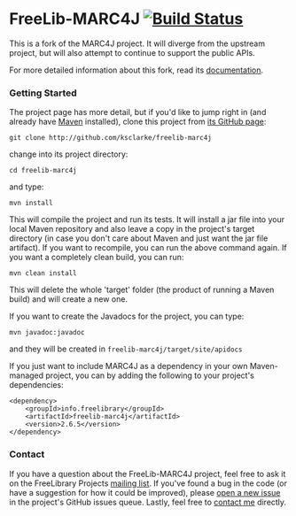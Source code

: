 # FreeLib-MARC4J [![Build Status](https://travis-ci.org/ksclarke/freelib-marc4j.png?branch=master)](https://travis-ci.org/ksclarke/freelib-marc4j)

This is a fork of the MARC4J project. It will diverge from the upstream project, but will also attempt to continue to support the public APIs.

For more detailed information about this fork, read its [documentation](http://projects.freelibrary.info/freelib-marc4j/).

### Getting Started

The project page has more detail, but if you'd like to jump right in (and already have [Maven](http://maven.apache.org) installed), clone this project from [its GitHub page](http://github.com/ksclarke/freelib-marc4j):

    git clone http://github.com/ksclarke/freelib-marc4j

change into its project directory:

    cd freelib-marc4j

and type:

    mvn install

This will compile the project and run its tests.  It will install a jar file into your local Maven repository and also leave a copy in the project's target directory (in case you don't care about Maven and just want the jar file artifact).  If you want to recompile, you can run the above command again.  If you want a completely clean build, you can run:

    mvn clean install

This will delete the whole 'target' folder (the product of running a Maven build) and will create a new one.

If you want to create the Javadocs for the project, you can type:

    mvn javadoc:javadoc

and they will be created in `freelib-marc4j/target/site/apidocs`

If you just want to include MARC4J as a dependency in your own Maven-managed project, you can by adding the following to your project's dependencies:

    <dependency>
        <groupId>info.freelibrary</groupId>
        <artifactId>freelib-marc4j</artifactId>
        <version>2.6.5</version>
    </dependency>


### Contact

If you have a question about the FreeLib-MARC4J project, feel free to ask it on the FreeLibrary Projects <a href="https://groups.google.com/forum/#!members/freelibrary-projects">mailing list</a>.  If you've found a bug in the code (or have a suggestion for how it could be improved), please [open a new issue](https://github.com/ksclarke/freelib-marc4j/issues "GitHub Issues Queue") in the project's GitHub issues queue.  Lastly, feel free to <a href="mailto:ksclarke@gmail.com">contact me</a> directly.
